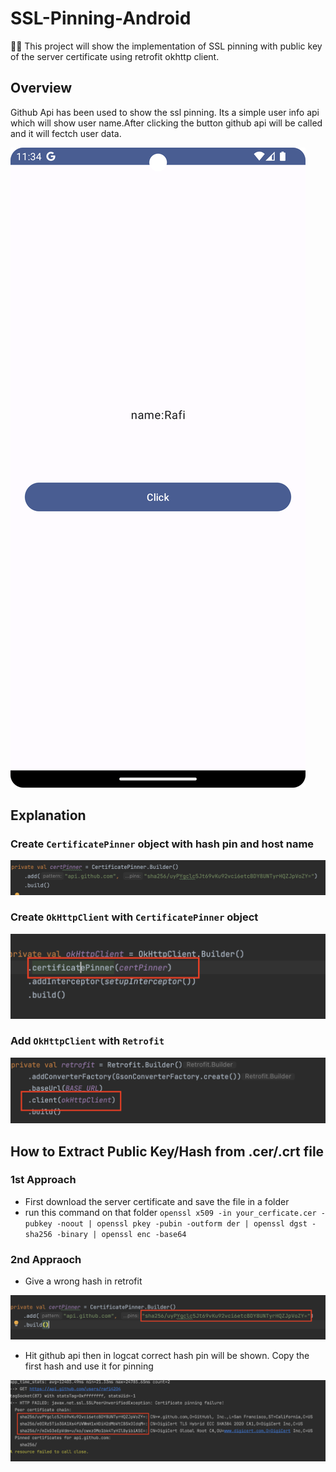 # SSL-Pinning-Android
📌📌 This project will show the implementation of SSL pinning with public key of the server certificate using retrofit okhttp client.

## Overview
Github Api has been used to show the ssl pinning. Its a simple user info api which will show user name.After clicking the button github api will be called and 
it will fectch user data.


![Alt text](https://github.com/rafi4204/SSL-Pinning-Android/blob/master/image/Screenshot_20230206_233429.png "CertificatePinner")

## Explanation
 ### Create `CertificatePinner` object with hash pin and host name 
 
 ![Alt text](https://github.com/rafi4204/SSL-Pinning-Android/blob/master/image/Screenshot%202023-02-06%20at%2011.51.49%20PM.png "CertificatePinner")
 
 ### Create `OkHttpClient` with `CertificatePinner` object
 
 ![Alt text](https://github.com/rafi4204/SSL-Pinning-Android/blob/master/image/Screenshot%202023-02-06%20at%2011.51.10%20PM.png "CertificatePinner")
 
 ### Add `OkHttpClient` with `Retrofit`
 
 ![Alt text](https://github.com/rafi4204/SSL-Pinning-Android/blob/master/image/Screenshot%202023-02-06%20at%2011.52.05%20PM.png "CertificatePinner")
   
## How to Extract Public Key/Hash from .cer/.crt file
 ### 1st Approach
- First download the server certificate and save the file in a folder
- run this command on that folder `openssl x509 -in your_cerficate.cer -pubkey -noout | openssl pkey -pubin -outform der | openssl dgst -sha256 -binary | openssl enc -base64`
 ### 2nd Appraoch
- Give a wrong hash in retrofit 

![Alt text](https://github.com/rafi4204/SSL-Pinning-Android/blob/master/image/Screenshot%202023-02-06%20at%2011.28.49%20PM.png "wrong hash")
- Hit github api then in logcat correct hash pin will be shown. Copy the first hash and use it for pinning

![Alt text](https://github.com/rafi4204/SSL-Pinning-Android/blob/master/image/Screenshot%202023-02-06%20at%2011.35.56%20PM.png "Logcat")
